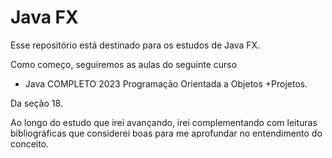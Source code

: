 # Java FX
Esse repositório está destinado para os estudos de Java FX.

Como começo, seguiremos as aulas do seguinte curso

- Java COMPLETO 2023 Programação Orientada a Objetos +Projetos.

Da seção 18.

Ao longo do estudo que irei avançando, irei complementando com leituras bibliográficas que considerei boas para me aprofundar no entendimento do conceito.
